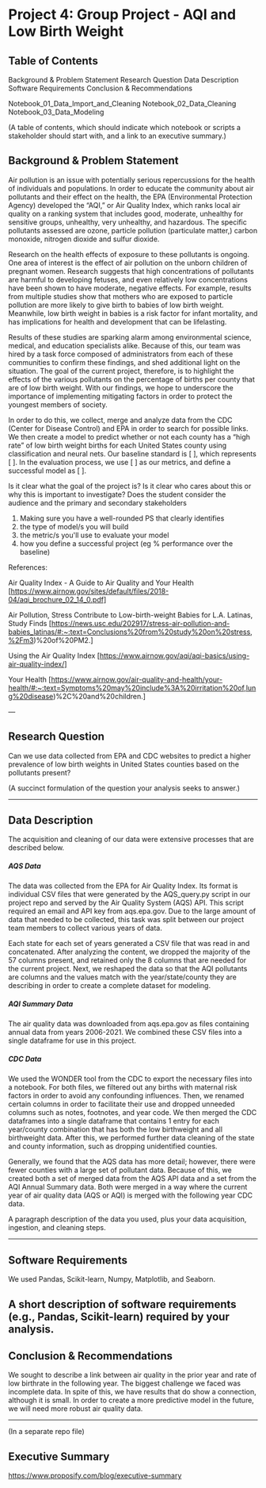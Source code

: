 # Project 4: Group Project - AQI and Low Birth Weight


## Table of Contents


Background & Problem Statement
Research Question
Data Description
Software Requirements
Conclusion & Recommendations

Notebook_01_Data_Import_and_Cleaning
Notebook_02_Data_Cleaning
Notebook_03_Data_Modeling

(A table of contents, which should indicate which notebook or scripts a stakeholder should start with, and a link to an executive summary.)

## Background & Problem Statement

Air pollution is an issue with potentially serious repercussions for the health of individuals and populations. In order to educate the community about air pollutants and their effect on the health, the EPA (Environmental Protection Agency) developed the “AQI,” or Air Quality Index, which ranks local air quality on a ranking system that includes good, moderate, unhealthy for sensitive groups, unhealthy, very unhealthy, and hazardous. The specific pollutants assessed are ozone, particle pollution (particulate matter,) carbon monoxide, nitrogen dioxide and sulfur dioxide. 

Research on the health effects of exposure to these pollutants is ongoing. One area of interest is the effect of air pollution on the unborn children of pregnant women. Research suggests that high concentrations of pollutants are harmful to developing fetuses, and even relatively low concentrations have been shown to have moderate, negative effects. For example, results from multiple studies show that mothers who are exposed to particle pollution are more likely to give birth to babies of low birth weight. Meanwhile, low birth weight in babies is a risk factor for infant mortality, and has implications for health and development that can be lifelasting.

Results of these studies are sparking alarm among environmental science, medical, and education specialists alike. Because of this, our team was hired by a task force composed of administrators from each of these communities to confirm these findings, and shed additional light on the situation. The goal of the current project, therefore, is to highlight the effects of the various pollutants on the percentage of births per county that are of low birth weight. With our findings, we hope to underscore the importance of implementing mitigating factors in order to protect the youngest members of society. 

In order to do this, we collect, merge and analyze data from the CDC (Center for Disease Control) and EPA in order to search for possible links. We then create a model to predict whether or not each county has a “high rate” of low birth weight births for each United States county using classification and neural nets. Our baseline standard is [ ], which represents [ ]. In the evaluation process, we use [ ] as our metrics, and define a successful model as [ ].

Is it clear what the goal of the project is?
Is it clear who cares about this or why this is important to investigate?
Does the student consider the audience and the primary and secondary stakeholders
1) Making sure you have a well-rounded PS that clearly identifies 
2) the type of model/s you will build
3) the metric/s you'll use to evaluate your model
4) how you define a successful project (eg % performance over the baseline)

References:

Air Quality Index - A Guide to Air Quality and Your Health
[https://www.airnow.gov/sites/default/files/2018-04/aqi_brochure_02_14_0.pdf]

Air Pollution, Stress Contribute to Low-birth-weight Babies for L.A. Latinas, Study Finds
[https://news.usc.edu/202917/stress-air-pollution-and-babies_latinas/#:~:text=Conclusions%20from%20study%20on%20stress,%2Fm3)%20of%20PM2.]

Using the Air Quality Index
[https://www.airnow.gov/aqi/aqi-basics/using-air-quality-index/]

Your Health
[https://www.airnow.gov/air-quality-and-health/your-health/#:~:text=Symptoms%20may%20include%3A%20irritation%20of,lung%20disease)%2C%20and%20children.]

—

## Research Question


Can we use data collected from EPA and CDC websites to predict a higher prevalence of low birth weights in United States counties based on the pollutants present?


(A succinct formulation of the question your analysis seeks to answer.)

---




## Data Description


The acquisition and cleaning of our data were extensive processes that are described below.


##### AQS Data


The data was collected from the EPA for Air Quality Index. Its format is individual CSV files that were generated by the AQS_query.py script in our project repo and served by the Air Quality System (AQS) API. This script required an email and API key from aqs.epa.gov. Due to the large amount of data that needed to be collected, this task was split between our project team members to collect various years of data. 


Each state for each set of years generated a CSV file that was read in and concatenated. After analyzing the content, we dropped the majority of the 57 columns present, and retained only the 8 columns that are needed for the current project. Next, we reshaped the data so that the AQI pollutants are columns and the values match with the year/state/county they are describing in order to create a complete dataset for modeling.


##### AQI Summary Data


The air quality data was downloaded from aqs.epa.gov as files containing annual data from years 2006-2021. We combined these CSV files into a single dataframe for use in this project. 


##### CDC Data


We used the WONDER tool from the CDC to export the necessary files into a notebook. For both files, we filtered out any births with maternal risk factors in order to avoid any confounding influences. Then, we renamed certain columns in order to facilitate their use and dropped unneeded columns such as notes, footnotes, and year code. We then merged the CDC dataframes into a single dataframe that contains 1 entry for each year/county combination that has both the low birthweight and all birthweight data. After this, we performed further data cleaning of the state and county information, such as dropping unidentified counties. 


Generally, we found that the AQS data has more detail; however, there were fewer counties with a large set of pollutant data. Because of this, we created both a set of merged data from the AQS API data and a set from the AQI Annual Summary data. Both were merged in a way where the current year of air quality data (AQS or AQI) is merged with the following year CDC data. 


A paragraph description of the data you used, plus your data acquisition, ingestion, and cleaning steps.

---

## Software Requirements

We used Pandas, Scikit-learn, Numpy, Matplotlib, and Seaborn.

A short description of software requirements (e.g., Pandas, Scikit-learn) required by your analysis.
-----
## Conclusion & Recommendations


We sought to describe a link between air quality in the prior year and rate of low birthrate in the following year. The biggest challenge we faced was incomplete data. In spite of this, we have results that do show a connection, although it is small. In order to create a more predictive model in the future, we will need more robust air quality data.


-----
(In a separate repo file)

## Executive Summary

https://www.proposify.com/blog/executive-summary
